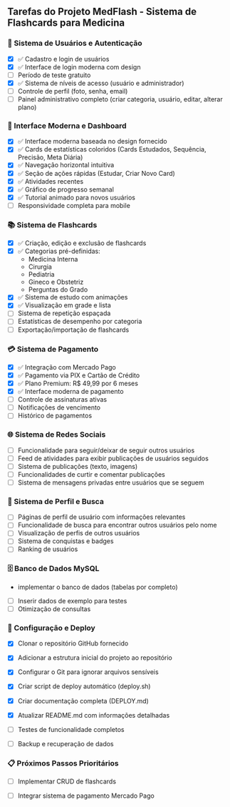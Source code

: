 ## Tarefas do Projeto MedFlash - Sistema de Flashcards para Medicina

### 🔐 Sistema de Usuários e Autenticação
- [x] ✅ Cadastro e login de usuários
- [x] ✅ Interface de login moderna com design
- [ ] Período de teste gratuito
- [x] ✅ Sistema de níveis de acesso (usuário e administrador)
- [ ] Controle de perfil (foto, senha, email)
- [ ] Painel administrativo completo (criar categoria, usuário, editar, alterar plano)

### 🎨 Interface Moderna e Dashboard
- [x] ✅ Interface moderna baseada no design fornecido
- [x] ✅ Cards de estatísticas coloridos (Cards Estudados, Sequência, Precisão, Meta Diária)
- [x] ✅ Navegação horizontal intuitiva
- [x] ✅ Seção de ações rápidas (Estudar, Criar Novo Card)
- [x] ✅ Atividades recentes
- [x] ✅ Gráfico de progresso semanal
- [x] ✅ Tutorial animado para novos usuários
- [ ] Responsividade completa para mobile

### 📚 Sistema de Flashcards
- [x] ✅ Criação, edição e exclusão de flashcards
- [x] ✅ Categorias pré-definidas:
  - Medicina Interna
  - Cirurgia
  - Pediatria
  - Gineco e Obstetriz
  - Perguntas do Grado
- [x] ✅ Sistema de estudo com animações
- [x] ✅ Visualização em grade e lista
- [ ] Sistema de repetição espaçada
- [ ] Estatísticas de desempenho por categoria
- [ ] Exportação/importação de flashcards

### 💳 Sistema de Pagamento
- [x] ✅ Integração com Mercado Pago
- [x] ✅ Pagamento via PIX e Cartão de Crédito
- [x] ✅ Plano Premium: R$ 49,99 por 6 meses
- [x] ✅ Interface moderna de pagamento
- [ ] Controle de assinaturas ativas
- [ ] Notificações de vencimento
- [ ] Histórico de pagamentos

### 🌐 Sistema de Redes Sociais
- [ ] Funcionalidade para seguir/deixar de seguir outros usuários
- [ ] Feed de atividades para exibir publicações de usuários seguidos
- [ ] Sistema de publicações (texto, imagens)
- [ ] Funcionalidades de curtir e comentar publicações
- [ ] Sistema de mensagens privadas entre usuários que se seguem

### 👤 Sistema de Perfil e Busca
- [ ] Páginas de perfil de usuário com informações relevantes
- [ ] Funcionalidade de busca para encontrar outros usuários pelo nome
- [ ] Visualização de perfis de outros usuários
- [ ] Sistema de conquistas e badges
- [ ] Ranking de usuários

### 🗄️ Banco de Dados MySQL
- implementar o banco de dados (tabelas por completo)
- [ ] Inserir dados de exemplo para testes
- [ ] Otimização de consultas

### 🚀 Configuração e Deploy
- [x] Clonar o repositório GitHub fornecido
- [x] Adicionar a estrutura inicial do projeto ao repositório
- [x] Configurar o Git para ignorar arquivos sensíveis
- [x] Criar script de deploy automático (deploy.sh)
- [x] Criar documentação completa (DEPLOY.md)
- [x] Atualizar README.md com informações detalhadas

- [ ] Testes de funcionalidade completos
- [ ] Backup e recuperação de dados

### 📋 Próximos Passos Prioritários

- [ ] Implementar CRUD de flashcards
- [ ] Integrar sistema de pagamento Mercado Pago

